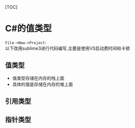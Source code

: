 [TOC]

# C#的值类型
`File->New->Project`:  
以下改用sublime3进行代码编写,主要是使用VS启动费时间和卡顿  

## 值类型
- 值类型存储在内存的栈上面
- 具体的值是存储在内存的堆上面  
## 引用类型 

## 指针类型